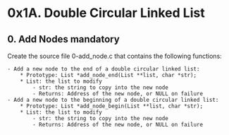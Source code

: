# 0x1A. Double Circular Linked List

## 0. Add Nodes mandatory
Create the source file 0-add_node.c that contains the following functions:

	- Add a new node to the end of a double circular linked list:
		* Prototype: List *add_node_end(List **list, char *str);
		* List: the list to modify
			- str: the string to copy into the new node
			- Returns: Address of the new node, or NULL on failure
	- Add a new node to the beginning of a double circular linked list:
		* Prototype: List *add_node_begin(List **list, char *str);
		* List: the list to modify
			- str: the string to copy into the new node
			- Returns: Address of the new node, or NULL on failure
